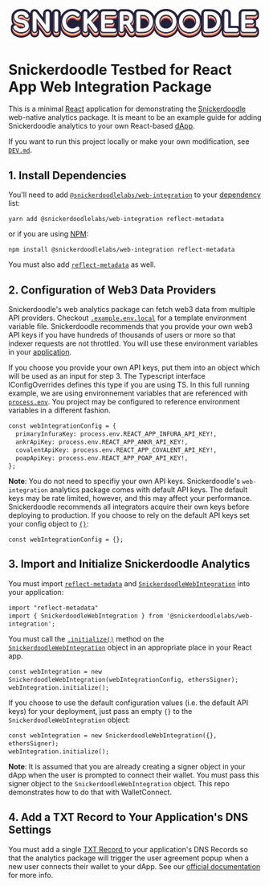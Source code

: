 [![Snickerdoodle Protocol](/snickerdoodle_horizontal_notab.png)](https://snickerdoodle.com)

# Snickerdoodle Testbed for React App Web Integration Package

This is a minimal [React](https://react.dev/) application for demonstrating the [Snickerdoodle](https://snickerdoodle.com) web-native analytics package. It is meant to be an example guide for adding Snickerdoodle 
analytics to your own React-based [dApp](https://ethereum.org/en/developers/docs/dapps/). 

If you want to run this project locally or make your own modification, see [`DEV.md`](/DEV.md).

 ## 1. Install Dependencies

 You'll need to add [`@snickerdoodlelabs/web-integration`](https://www.npmjs.com/package/@snickerdoodlelabs/web-integration) to your [dependency](/package.json#L7) list:

```
yarn add @snickerdoodlelabs/web-integration reflect-metadata
```
or if you are using [NPM](https://www.npmjs.com/):

```
npm install @snickerdoodlelabs/web-integration reflect-metadata
```

You must also add [`reflect-metadata`](/package.json#L21) as well. 

## 2. Configuration of Web3 Data Providers

Snickerdoodle's web analytics package can fetch web3 data from multiple API providers. Checkout [`.example.env.local`](/.example.env.local) for a template environment variable file. Snickerdoodle recommends that you provide your own web3 API keys if you have hundreds of thousands of users or more so that indexer requests are not throttled. You will use these environment variables in your [application](/src/App.tsx#L53). 

If you choose you provide your own API keys, put them into an object which will be used as an input for step 3. The Typescript interface IConfigOverrides defines this type if you are using TS. In this full running example, we are using
environnement variables that are referenced with [`process.env`](https://create-react-app.dev/docs/adding-custom-environment-variables/). You project may be configured to reference environment variables in a different fashion. 

```
const webIntegrationConfig = {
  primaryInfuraKey: process.env.REACT_APP_INFURA_API_KEY!,
  ankrApiKey: process.env.REACT_APP_ANKR_API_KEY!,
  covalentApiKey: process.env.REACT_APP_COVALENT_API_KEY!,
  poapApiKey: process.env.REACT_APP_POAP_API_KEY!,
};
```

**Note**: You do not need to specifiy your own API keys. Snickerdoodle's `web-integration` analytics package comes with default API keys. The default keys may be rate limited, however, and this may affect your performance. Snickerdoodle recommends all integrators acquire their own keys before deploying to production. If you choose to rely on the default API keys set your config object to [`{}`](/src/App.tsx#L50):

```
const webIntegrationConfig = {};
```

## 3. Import and Initialize Snickerdoodle Analytics

You must import [`reflect-metadata`](/src/App.tsx#L9) and [`SnickerdoodleWebIntegration`](/src/App.tsx#L10) into your application:

```
import "reflect-metadata"
import { SnickerdoodleWebIntegration } from '@snickerdoodlelabs/web-integration';
```

You must call the [`.initialize()`](/src/App.tsx#L78) method on the [`SnickerdoodleWebIntegration`](/src/App.tsx#L77) object in an appropriate place in your React app. 

```
const webIntegration = new SnickerdoodleWebIntegration(webIntegrationConfig, ethersSigner);
webIntegration.initialize();
```

If you choose to use the default configuration values (i.e. the default API keys) for your deployment, just pass an empty `{}` to the `SnickerdoodleWebIntegration` object:

```
const webIntegration = new SnickerdoodleWebIntegration({}, ethersSigner);
webIntegration.initialize();
```

**Note**: It is assumed that you are already creating a signer object in your dApp when the user is prompted to connect their wallet. You must pass this signer object to the `SnickerdoodleWebIntegration` object. This
repo demonstrates how to do that with WalletConnect.

## 4.  Add a TXT Record to Your Application's DNS Settings

You must add a single [TXT Record ](https://www.cloudflare.com/learning/dns/dns-records/dns-txt-record/) to your application's DNS Records so that the analytics package will
trigger the user agreement popup when a new user connects their wallet to your dApp. See our [official documentation](https://marketing-docs.snickerdoodle.com/integration-instructions/react-apps#3.-add-a-txt-record-to-your-react-apps-domain) for more info. 
